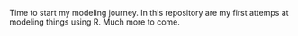 Time to start my modeling journey.
In this repository are my first attemps at modeling things using R.
Much more to come.
